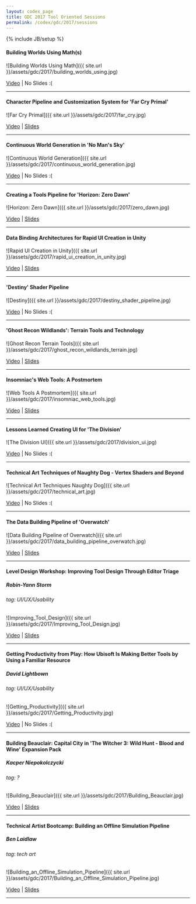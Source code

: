 ```yaml
---
layout: codex_page
title: GDC 2017 Tool Oriented Sessions
permalink: /codex/gdc/2017/sessions
---
```

{% include JB/setup %}

#### Building Worlds Using Math(s)
![Building Worlds Using Math]({{ site.url }}/assets/gdc/2017/building_worlds_using.jpg)

[Video](http://www.gdcvault.com/play/1024514/Building-Worlds-Using) |
No Slides :(

------

#### Character Pipeline and Customization System for 'Far Cry Primal'
![Far Cry Primal]({{ site.url }}/assets/gdc/2017/far_cry.jpg)

[Video](http://www.gdcvault.com/play/1024014/Character-Pipeline-and-Customization-System) |
[Slides](http://www.gdcvault.com/play/1024578/Character-Pipeline-and-Customization-System)

------

#### Continuous World Generation in 'No Man's Sky'
![Continuous World Generation]({{ site.url }}/assets/gdc/2017/continuous_world_generation.jpg)

[Video](http://www.gdcvault.com/play/1024265/Continuous-World-Generation-in-No) |
No Slides :(

------

#### Creating a Tools Pipeline for 'Horizon: Zero Dawn'
![Horizon: Zero Dawn]({{ site.url }}/assets/gdc/2017/zero_dawn.jpg)

[Video](http://www.gdcvault.com/play/1024124/Creating-a-Tools-Pipeline-for) |
[Slides](http://www.gdcvault.com/play/1024685/Creating-a-Tools-Pipeline-for)

------

#### Data Binding Architectures for Rapid UI Creation in Unity
![Rapid UI Creation in Unity]({{ site.url }}/assets/gdc/2017/rapid_ui_creation_in_unity.jpg)

[Video](http://www.gdcvault.com/play/1023978/Data-Binding-Architectures-for-Rapid) |
[Slides](http://www.gdcvault.com/play/1024453/Data-Binding-Architectures-for-Rapid)

------

#### 'Destiny' Shader Pipeline
![Destiny]({{ site.url }}/assets/gdc/2017/destiny_shader_pipeline.jpg)

[Video](http://www.gdcvault.com/play/1024231/-Destiny-Shader) |
No Slides :(

------

#### 'Ghost Recon Wildlands': Terrain Tools and Technology
![Ghost Recon Terrain Tools]({{ site.url }}/assets/gdc/2017/ghost_recon_wildlands_terrain.jpg)

[Video](http://www.gdcvault.com/play/1024029/-Ghost-Recon-Wildlands-Terrain) |
[Slides](http://www.gdcvault.com/play/1024708/-Ghost-Recon-Wildlands-Terrain)

------

#### Insomniac's Web Tools: A Postmortem
![Web Tools A Postmortem]({{ site.url }}/assets/gdc/2017/insomniac_web_tools.jpg)

[Video](http://www.gdcvault.com/play/1023961/Insomniac-s-Web-Tools-A) |
[Slides](http://www.gdcvault.com/play/1024465/Insomniac-s-Web-Tools-A)

------

#### Lessons Learned Creating UI for 'The Division'
![The Division UI]({{ site.url }}/assets/gdc/2017/division_ui.jpg)

[Video](http://www.gdcvault.com/play/1024026/Lessons-Learned-Creating-UI-for) |
No Slides :(

------

#### Technical Art Techniques of Naughty Dog - Vertex Shaders and Beyond
![Technical Art Techniques Naughty Dog]({{ site.url }}/assets/gdc/2017/technical_art.jpg)

[Video](http://www.gdcvault.com/play/1024103/Technical-Art-Techniques-of-Naughty) |
No Slides :(

------

#### The Data Building Pipeline of 'Overwatch'
![Data Building Pipeline of Overwatch]({{ site.url }}/assets/gdc/2017/data_building_pipeline_overwatch.jpg)

[Video](http://www.gdcvault.com/play/1024019/The-Data-Building-Pipeline-of) |
[Slides](http://www.gdcvault.com/play/1024444/The-Data-Building-Pipeline-of)

------

#### Level Design Workshop: Improving Tool Design Through Editor Triage
##### Robin-Yann Storm
###### tag: UI/UX/Usability
![Improving_Tool_Design]({{ site.url }}/assets/gdc/2017/Improving_Tool_Design.jpg)

[Video](http://www.gdcvault.com/play/1024303/Level-Design-Workshop-Improving-Tool) |
[Slides](http://www.gdcvault.com/play/1024683/Level-Design-Workshop-Improving-Tool)

------

#### Getting Productivity from Play: How Ubisoft Is Making Better Tools by Using a Familiar Resource
##### David Lightbown
###### tag: UI/UX/Usability
![Getting_Productivity]({{ site.url }}/assets/gdc/2017/Getting_Productivity.jpg)

[Video](http://www.gdcvault.com/play/1023953/Getting-Productivity-from-Play-How) |
No Slides :(

------

#### Building Beauclair: Capital City in 'The Witcher 3: Wild Hunt - Blood and Wine' Expansion Pack
##### Kacper Niepokolczycki
###### tag: ?
![Building_Beauclair]({{ site.url }}/assets/gdc/2017/Building_Beauclair.jpg)

[Video](http://www.gdcvault.com/play/1023965/Building-Beauclair-Capital-City-in) |
[Slides](http://www.gdcvault.com/play/1024610/Building-Beauclair-Capital-City-in)

------

#### Technical Artist Bootcamp: Building an Offline Simulation Pipeline
##### Ben Laidlaw
###### tag: tech art
![Building_an_Offline_Simulation_Pipeline]({{ site.url }}/assets/gdc/2017/Building_an_Offline_Simulation_Pipeline.jpg)

[Video](https:/vimeo.com/208576955) |
[Slides](https:/drive.google.com/open?id=0B1Kflq0fBla3TmduT1dOZldCbWc)

------